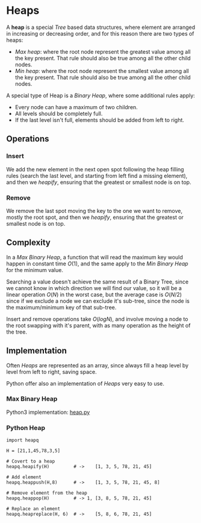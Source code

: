 # Heaps

A **heap** is a special _Tree_ based data structures, where element are arranged in increasing or decreasing order, and for this reason there are two types of heaps:

- _Max heap_: where the root node represent the greatest value among all the key present. That rule should also be true among all the other child nodes.
- _Min heap_: where the root node represent the smallest value among all the key present. That rule should also be true among all the other child nodes.

A special type of Heap is a _Binary Heap_, where some additional rules apply:

- Every node can have a maximum of two children.
- All levels should be completely full.
- If the last level isn't full, elements should be added from left to right.

## Operations

### Insert

We add the new element in the next open spot following the heap filling rules (search the last level, and starting from left find a missing element), and then we _heapify_, ensuring that the greatest or smallest node is on top.

### Remove

We remove the last spot moving the key to the one we want to remove, mostly the root spot, and then we _heapify_, ensuring that the greatest or smallest node is on top.

## Complexity

In a _Max Binary Heap_, a function that will read the maximum key would happen in constant time $O(1)$, and the same apply to the _Min Binary Heap_ for the minimum value.

Searching a value doesn't achieve the same result of a Binary Tree, since we cannot know in which direction we will find our value, so it will be a linear operation $O(N)$ in the worst case, but the average case is $O(N/2)$ since if we exclude a node we can exclude it's sub-tree, since the node is the maximum/minimum key of that sub-tree.

Insert and remove operations take $O(log N)$, and involve moving a node to the root swapping with it's parent, with as many operation as the height of the tree.

## Implementation

Often _Heaps_ are represented as an array, since always fill a heap level by level from left to right, saving space.

Python offer also an implementation of _Heaps_ very easy to use.

### Max Binary Heap

Python3 implementation: [heap.py](../solutions/heap.py)

### Python Heap

```
import heapq

H = [21,1,45,78,3,5]

# Covert to a heap
heapq.heapify(H)         # ->    [1, 3, 5, 78, 21, 45]

# Add element
heapq.heappush(H,8)      # ->    [1, 3, 5, 78, 21, 45, 8]

# Remove element from the heap
heapq.heappop(H)         # -> 1, [3, 8, 5, 78, 21, 45]

# Replace an element
heapq.heapreplace(H, 6)  # ->    [5, 8, 6, 78, 21, 45]
```
